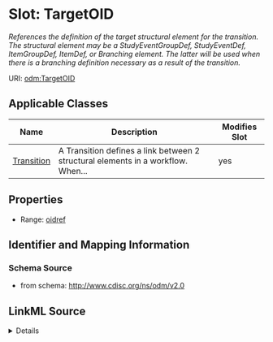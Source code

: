 # Slot: TargetOID


_References the definition of the target structural element for the transition. The structural element may be a StudyEventGroupDef, StudyEventDef, ItemGroupDef, ItemDef, or Branching element. The latter will be used when there is a branching definition necessary as a result of the transition._



URI: [odm:TargetOID](http://www.cdisc.org/ns/odm/v2.0/TargetOID)



<!-- no inheritance hierarchy -->




## Applicable Classes

| Name | Description | Modifies Slot |
| --- | --- | --- |
[Transition](Transition.md) | A Transition defines a link between 2 structural elements in a workflow. When... |  yes  |







## Properties

* Range: [oidref](oidref.md)





## Identifier and Mapping Information







### Schema Source


* from schema: http://www.cdisc.org/ns/odm/v2.0




## LinkML Source

<details>
```yaml
name: TargetOID
description: References the definition of the target structural element for the transition.
  The structural element may be a StudyEventGroupDef, StudyEventDef, ItemGroupDef,
  ItemDef, or Branching element. The latter will be used when there is a branching
  definition necessary as a result of the transition.
from_schema: http://www.cdisc.org/ns/odm/v2.0
rank: 1000
alias: TargetOID
domain_of:
- Transition
range: oidref

```
</details>
